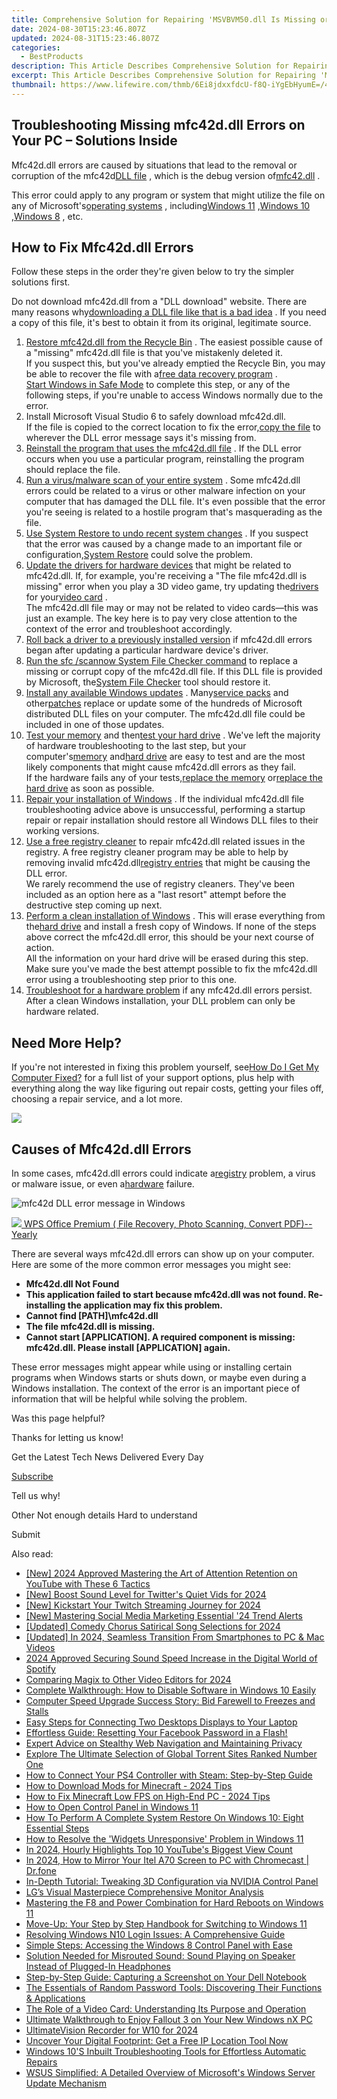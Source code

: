 ```yaml
---
title: Comprehensive Solution for Repairing 'MSVBVM50.dll Is Missing or Cannot Be Located'
date: 2024-08-30T15:23:46.807Z
updated: 2024-08-31T15:23:46.807Z
categories:
  - BestProducts
description: This Article Describes Comprehensive Solution for Repairing 'MSVBVM50.dll Is Missing or Cannot Be Located'
excerpt: This Article Describes Comprehensive Solution for Repairing 'MSVBVM50.dll Is Missing or Cannot Be Located'
thumbnail: https://www.lifewire.com/thmb/6Ei8jdxxfdcU-f8Q-iYgEbHyumE=/400x300/filters:no_upscale():max_bytes(150000):strip_icc():format(webp)/msvbvm50-dll-error-be30920a664c46c2a0f15478417786bd.jpg
---
```


## Troubleshooting Missing mfc42d.dll Errors on Your PC – Solutions Inside
 Mfc42d.dll errors are caused by situations that lead to the removal or corruption of the mfc42d[DLL file](https://www.lifewire.com/what-is-a-dll-file-2625852) , which is the debug version of[mfc42.dll](https://www.lifewire.com/how-to-fix-mfc42-dll-not-found-or-missing-errors-2623635) .  
  
 This error could apply to any program or system that might utilize the file on any of Microsoft's[operating systems](https://www.lifewire.com/operating-systems-2625912) , including[Windows 11](https://www.lifewire.com/windows-11-5188930) ,[Windows 10](https://www.lifewire.com/windows-10-2626217) ,[Windows 8](https://www.lifewire.com/windows-8-2626235) , etc.

## How to Fix Mfc42d.dll Errors

 Follow these steps in the order they're given below to try the simpler solutions first.

 Do not download mfc42d.dll from a "DLL download" website. There are many reasons why[downloading a DLL file like that is a bad idea](https://www.lifewire.com/important-reasons-not-to-download-dll-files-2624455) . If you need a copy of this file, it's best to obtain it from its original, legitimate source.

1. [Restore mfc42d.dll from the Recycle Bin](https://www.lifewire.com/how-to-restore-deleted-files-from-the-recycle-bin-2624515) . The easiest possible cause of a "missing" mfc42d.dll file is that you've mistakenly deleted it.  
 If you suspect this, but you've already emptied the Recycle Bin, you may be able to recover the file with a[free data recovery program](https://www.lifewire.com/free-data-recovery-software-tools-2622893) .  
[Start Windows in Safe Mode](https://www.lifewire.com/how-do-i-start-windows-in-safe-mode-2624480) to complete this step, or any of the following steps, if you're unable to access Windows normally due to the error.
2. Install Microsoft Visual Studio 6 to safely download mfc42d.dll.  
 If the file is copied to the correct location to fix the error,[copy the file](https://www.lifewire.com/how-do-i-copy-a-file-in-windows-2619210) to wherever the DLL error message says it's missing from.
3. [Reinstall the program that uses the mfc42d.dll file](https://www.lifewire.com/what-is-the-proper-way-to-reinstall-a-software-program-2624478) . If the DLL error occurs when you use a particular program, reinstalling the program should replace the file.
4. [Run a virus/malware scan of your entire system](https://www.lifewire.com/properly-scan-your-computer-for-viruses-and-other-malware-2624526) . Some mfc42d.dll errors could be related to a virus or other malware infection on your computer that has damaged the DLL file. It's even possible that the error you're seeing is related to a hostile program that's masquerading as the file.
5. [Use System Restore to undo recent system changes](https://www.lifewire.com/how-to-use-system-restore-in-windows-2626131) . If you suspect that the error was caused by a change made to an important file or configuration,[System Restore](https://www.lifewire.com/what-is-system-restore-2626022) could solve the problem.
6. [Update the drivers for hardware devices](https://www.lifewire.com/how-to-update-drivers-in-windows-2619214) that might be related to mfc42d.dll. If, for example, you're receiving a "The file mfc42d.dll is missing" error when you play a 3D video game, try updating the[drivers](https://www.lifewire.com/what-is-a-device-driver-2625796) for your[video card](https://www.lifewire.com/what-is-a-video-card-2618161) .  
 The mfc42d.dll file may or may not be related to video cards—this was just an example. The key here is to pay very close attention to the context of the error and troubleshoot accordingly.
7. [Roll back a driver to a previously installed version](https://www.lifewire.com/how-to-roll-back-a-driver-in-windows-2619217) if mfc42d.dll errors began after updating a particular hardware device's driver.
8. [Run the sfc /scannow System File Checker command](https://www.lifewire.com/how-to-use-sfc-scannow-to-repair-windows-system-files-2626161) to replace a missing or corrupt copy of the mfc42d.dll file. If this DLL file is provided by Microsoft, the[System File Checker](https://www.lifewire.com/sfc-command-system-file-checker-2626020) tool should restore it.
9. [Install any available Windows updates](https://www.lifewire.com/how-to-check-for-install-windows-updates-2624596) . Many[service packs](https://www.lifewire.com/what-is-a-service-pack-2626010) and other[patches](https://www.lifewire.com/what-is-a-patch-2625960) replace or update some of the hundreds of Microsoft distributed DLL files on your computer. The mfc42d.dll file could be included in one of those updates.
10. [Test your memory](https://www.lifewire.com/free-memory-test-programs-2626178) and then[test your hard drive](https://www.lifewire.com/free-hard-drive-testing-programs-2626183) . We've left the majority of hardware troubleshooting to the last step, but your computer's[memory](https://www.lifewire.com/what-is-random-access-memory-ram-2618159) and[hard drive](https://www.lifewire.com/what-is-a-hard-disk-drive-2618152) are easy to test and are the most likely components that might cause mfc42d.dll errors as they fail.  
 If the hardware fails any of your tests,[replace the memory](https://www.lifewire.com/how-to-replace-the-memory-ram-in-a-computer-2626201) or[replace the hard drive](https://www.lifewire.com/how-to-replace-a-hard-drive-2626200) as soon as possible.
11. [Repair your installation of Windows](https://www.lifewire.com/how-do-i-automatically-repair-windows-problems-2624907) . If the individual mfc42d.dll file troubleshooting advice above is unsuccessful, performing a startup repair or repair installation should restore all Windows DLL files to their working versions.
12. [Use a free registry cleaner](https://www.lifewire.com/free-registry-cleaners-2626176) to repair mfc42d.dll related issues in the registry. A free registry cleaner program may be able to help by removing invalid mfc42d.dll[registry entries](https://www.lifewire.com/what-is-a-registry-key-2625999) that might be causing the DLL error.  
 We rarely recommend the use of registry cleaners. They've been included as an option here as a "last resort" attempt before the destructive step coming up next.
13. [Perform a clean installation of Windows](https://www.lifewire.com/how-to-clean-install-windows-2624904) . This will erase everything from the[hard drive](https://www.lifewire.com/what-is-a-hard-disk-drive-2618152) and install a fresh copy of Windows. If none of the steps above correct the mfc42d.dll error, this should be your next course of action.  
 All the information on your hard drive will be erased during this step. Make sure you've made the best attempt possible to fix the mfc42d.dll error using a troubleshooting step prior to this one.
14. [Troubleshoot for a hardware problem](https://www.lifewire.com/fix-a-dll-issue-caused-by-a-hardware-problem-2624493) if any mfc42d.dll errors persist. After a clean Windows installation, your DLL problem can only be hardware related.

## Need More Help?

 If you're not interested in fixing this problem yourself, see[How Do I Get My Computer Fixed?](https://www.lifewire.com/how-do-i-get-my-computer-fixed-2625167) for a full list of your support options, plus help with everything along the way like figuring out repair costs, getting your files off, choosing a repair service, and a lot more.

<!-- affiliate ads begin -->
<a href="https://estore.macxdvd.com/order/checkout.php?PRODS=4526659&QTY=1&AFFILIATE=108875&CART=1"><img src="https://www.macxdvd.com/affiliate/new-banner/vcp-500x500.jpg" border="0"></a>
<!-- affiliate ads end -->
## Causes of Mfc42d.dll Errors

 In some cases, mfc42d.dll errors could indicate a[registry](https://www.lifewire.com/windows-registry-2625992) problem, a virus or malware issue, or even a[hardware](https://www.lifewire.com/computer-hardware-2625895) failure.

![mfc42d DLL error message in Windows](https://www.lifewire.com/thmb/9-OyBiAFlHzu5wxvtGlgn_zNcpQ=/1500x0/filters:no_upscale():max_bytes(150000):strip_icc():format(webp)/mfc42d-dll-error-message-5af067e543a10300367c0381.png)

<!-- affiliate ads begin -->
<a href="https://secure.2checkout.com/order/checkout.php?PRODS=38729081&QTY=1&AFFILIATE=108875&CART=1"><img src="https://website-prod.cache.wpscdn.com/img/wps-spreadsheet-free-excel-editor-online-offline-1x.93e269d.png" border="0">
WPS Office Premium ( File Recovery, Photo Scanning, Convert PDF)--Yearly</a>
<!-- affiliate ads end -->
 There are several ways mfc42d.dll errors can show up on your computer. Here are some of the more common error messages you might see:

* **Mfc42d.dll Not Found**
* **This application failed to start because mfc42d.dll was not found. Re-installing the application may fix this problem.**
* **Cannot find \[PATH\]\\mfc42d.dll**
* **The file mfc42d.dll is missing.**
* **Cannot start \[APPLICATION\]. A required component is missing: mfc42d.dll. Please install \[APPLICATION\] again.**

 These error messages might appear while using or installing certain programs when Windows starts or shuts down, or maybe even during a Windows installation. The context of the error is an important piece of information that will be helpful while solving the problem.

Was this page helpful?

Thanks for letting us know!

 Get the Latest Tech News Delivered Every Day

[Subscribe](https://www.lifewire.com/#)

Tell us why!

 Other  Not enough details  Hard to understand

 Submit

<ins class="adsbygoogle"
     style="display:block"
     data-ad-format="autorelaxed"
     data-ad-client="ca-pub-7571918770474297"
     data-ad-slot="1223367746"></ins>



<ins class="adsbygoogle"
     style="display:block"
     data-ad-client="ca-pub-7571918770474297"
     data-ad-slot="8358498916"
     data-ad-format="auto"
     data-full-width-responsive="true"></ins>

<span class="atpl-alsoreadstyle">Also read:</span>
<div><ul>
<li><a href="https://youtube-webster.techidaily.com/024-approved-mastering-the-art-of-attention-retention-on-youtube-with-these-6-tactics/"><u>[New] 2024 Approved  Mastering the Art of Attention Retention on YouTube with These 6 Tactics</u></a></li>
<li><a href="https://twitter-videos.techidaily.com/new-boost-sound-level-for-twitters-quiet-vids-for-2024/"><u>[New] Boost Sound Level for Twitter's Quiet Vids for 2024</u></a></li>
<li><a href="https://twitter-videos.techidaily.com/new-kickstart-your-twitch-streaming-journey-for-2024/"><u>[New] Kickstart Your Twitch Streaming Journey for 2024</u></a></li>
<li><a href="https://facebook-videos.techidaily.com/new-mastering-social-media-marketing-essential-24-trend-alerts/"><u>[New] Mastering Social Media Marketing  Essential '24 Trend Alerts</u></a></li>
<li><a href="https://eaxpv-info.techidaily.com/updated-comedy-chorus-satirical-song-selections-for-2024/"><u>[Updated] Comedy Chorus  Satirical Song Selections for 2024</u></a></li>
<li><a href="https://desktop-recording.techidaily.com/updated-in-2024-seamless-transition-from-smartphones-to-pc-and-mac-videos/"><u>[Updated] In 2024, Seamless Transition  From Smartphones to PC & Mac Videos</u></a></li>
<li><a href="https://fox-helps.techidaily.com/2024-approved-securing-sound-speed-increase-in-the-digital-world-of-spotify/"><u>2024 Approved  Securing Sound Speed Increase in the Digital World of Spotify</u></a></li>
<li><a href="https://extra-resources.techidaily.com/comparing-magix-to-other-video-editors-for-2024/"><u>Comparing Magix to Other Video Editors for 2024</u></a></li>
<li><a href="https://techtrends.techidaily.com/complete-walkthrough-how-to-disable-software-in-windows-10-easily/"><u>Complete Walkthrough: How to Disable Software in Windows 10 Easily</u></a></li>
<li><a href="https://techtrends.techidaily.com/1723808220765-computer-speed-upgrade-success-story-bid-farewell-to-freezes-and-stalls/"><u>Computer Speed Upgrade Success Story: Bid Farewell to Freezes and Stalls</u></a></li>
<li><a href="https://techtrends.techidaily.com/easy-steps-for-connecting-two-desktops-displays-to-your-laptop/"><u>Easy Steps for Connecting Two Desktops Displays to Your Laptop</u></a></li>
<li><a href="https://techtrends.techidaily.com/1723807948671-effortless-guide-resetting-your-facebook-password-in-a-flash/"><u>Effortless Guide: Resetting Your Facebook Password in a Flash!</u></a></li>
<li><a href="https://techtrends.techidaily.com/expert-advice-on-stealthy-web-navigation-and-maintaining-privacy/"><u>Expert Advice on Stealthy Web Navigation and Maintaining Privacy</u></a></li>
<li><a href="https://techtrends.techidaily.com/explore-the-ultimate-selection-of-global-torrent-sites-ranked-number-one/"><u>Explore The Ultimate Selection of Global Torrent Sites Ranked Number One</u></a></li>
<li><a href="https://techtrends.techidaily.com/how-to-connect-your-ps4-controller-with-steam-step-by-step-guide/"><u>How to Connect Your PS4 Controller with Steam: Step-by-Step Guide</u></a></li>
<li><a href="https://techtrends.techidaily.com/how-to-download-mods-for-minecraft-2024-tips/"><u>How to Download Mods for Minecraft - 2024 Tips</u></a></li>
<li><a href="https://techtrends.techidaily.com/1723808196867-how-to-fix-minecraft-low-fps-on-high-end-pc-2024-tips/"><u>How to Fix Minecraft Low FPS on High-End PC - 2024 Tips</u></a></li>
<li><a href="https://techtrends.techidaily.com/how-to-open-control-panel-in-windows-11/"><u>How to Open Control Panel in Windows 11</u></a></li>
<li><a href="https://techtrends.techidaily.com/how-to-perform-a-complete-system-restore-on-windows-10-eight-essential-steps/"><u>How To Perform A Complete System Restore On Windows 10: Eight Essential Steps</u></a></li>
<li><a href="https://techtrends.techidaily.com/how-to-resolve-the-widgets-unresponsive-problem-in-windows-11/"><u>How to Resolve the 'Widgets Unresponsive' Problem in Windows 11</u></a></li>
<li><a href="https://youtube-blog.techidaily.com/24-hourly-highlights-top-10-youtubes-biggest-view-count/"><u>In 2024, Hourly Highlights  Top 10 YouTube's Biggest View Count</u></a></li>
<li><a href="https://screen-mirror.techidaily.com/in-2024-how-to-mirror-your-itel-a70-screen-to-pc-with-chromecast-drfone-by-drfone-android/"><u>In 2024, How to Mirror Your Itel A70 Screen to PC with Chromecast | Dr.fone</u></a></li>
<li><a href="https://techtrends.techidaily.com/in-depth-tutorial-tweaking-3d-configuration-via-nvidia-control-panel/"><u>In-Depth Tutorial: Tweaking 3D Configuration via NVIDIA Control Panel</u></a></li>
<li><a href="https://extra-hints.techidaily.com/lgs-visual-masterpiece-comprehensive-monitor-analysis/"><u>LG’s Visual Masterpiece  Comprehensive Monitor Analysis</u></a></li>
<li><a href="https://techtrends.techidaily.com/mastering-the-f8-and-power-combination-for-hard-reboots-on-windows-11/"><u>Mastering the F8 and Power Combination for Hard Reboots on Windows 11</u></a></li>
<li><a href="https://techtrends.techidaily.com/move-up-your-step-by-step-handbook-for-switching-to-windows-11/"><u>Move-Up: Your Step by Step Handbook for Switching to Windows 11</u></a></li>
<li><a href="https://techtrends.techidaily.com/resolving-windows-n10-login-issues-a-comprehensive-guide/"><u>Resolving Windows N10 Login Issues: A Comprehensive Guide</u></a></li>
<li><a href="https://techtrends.techidaily.com/simple-steps-accessing-the-windows-8-control-panel-with-ease/"><u>Simple Steps: Accessing the Windows 8 Control Panel with Ease</u></a></li>
<li><a href="https://sound-issues.techidaily.com/solution-needed-for-misrouted-sound-sound-playing-on-speaker-instead-of-plugged-in-headphones/"><u>Solution Needed for Misrouted Sound: Sound Playing on Speaker Instead of Plugged-In Headphones</u></a></li>
<li><a href="https://techtrends.techidaily.com/step-by-step-guide-capturing-a-screenshot-on-your-dell-notebook/"><u>Step-by-Step Guide: Capturing a Screenshot on Your Dell Notebook</u></a></li>
<li><a href="https://techtrends.techidaily.com/the-essentials-of-random-password-tools-discovering-their-functions-and-applications/"><u>The Essentials of Random Password Tools: Discovering Their Functions & Applications</u></a></li>
<li><a href="https://techtrends.techidaily.com/1723808144069-the-role-of-a-video-card-understanding-its-purpose-and-operation/"><u>The Role of a Video Card: Understanding Its Purpose and Operation</u></a></li>
<li><a href="https://techtrends.techidaily.com/ultimate-walkthrough-to-enjoy-fallout-3-on-your-new-windows-nx-pc/"><u>Ultimate Walkthrough to Enjoy Fallout 3 on Your New Windows nX PC</u></a></li>
<li><a href="https://video-screen-grab.techidaily.com/ultimatevision-recorder-for-w10-for-2024/"><u>UltimateVision Recorder for W10 for 2024</u></a></li>
<li><a href="https://techtrends.techidaily.com/uncover-your-digital-footprint-get-a-free-ip-location-tool-now/"><u>Uncover Your Digital Footprint: Get a Free IP Location Tool Now</u></a></li>
<li><a href="https://techtrends.techidaily.com/windows-10s-inbuilt-troubleshooting-tools-for-effortless-automatic-repairs/"><u>Windows 10'S Inbuilt Troubleshooting Tools for Effortless Automatic Repairs</u></a></li>
<li><a href="https://techtrends.techidaily.com/wsus-simplified-a-detailed-overview-of-microsofts-windows-server-update-mechanism/"><u>WSUS Simplified: A Detailed Overview of Microsoft's Windows Server Update Mechanism</u></a></li>
</ul></div>
